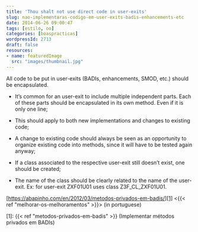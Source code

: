 ```yaml
---
title: 'Thou shalt not use direct code in user-exits'
slug: nao-implementaras-codigo-em-user-exits-badis-enhancements-etc
date: 2014-06-26 09:00:47
tags: [estilo, oo]
categories: [boaspracticas]
wordpressId: 2713
draft: false
resources:
- name: featuredImage
  src: "images/thumbnail.jpg"
---
```

All code to be put in user-exits (BADIs, enhancements, SMOD, etc.) should be encapsulated.

  * It’s common for an user-exit to include multiple independent parts. Each of these parts should be encapsulated in its own method. Even if it is only one line;

  * This should apply to both new implementations and changes to existing code;

  * A change to existing code should always be seen as an opportunity to organize existing code into methods, since it will have to be tested again anyway;

  * If a class associated to the respective user-exit still doesn’t exist, one should be created;

  * The name of the class should be clearly related to the name of the user-exit. Ex: for user-exit ZXF01U01 uses class Z3F_CL_ZXF01U01.

[https://abapinho.com/en/2012/03/metodos-privados-em-badis/][1]
<{{< ref "melhorar-os-melhoramentos" >}}> (in portuguese)

   [1]: {{< ref "metodos-privados-em-badis" >}} (Implementar métodos privados em BADIs)
